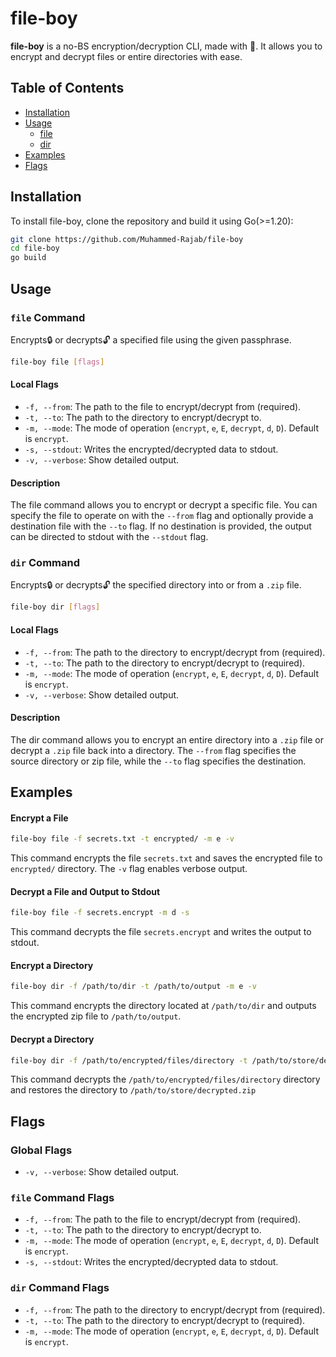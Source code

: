 
# file-boy

**file-boy** is a no-BS encryption/decryption CLI, made with 💖. It allows you to encrypt and decrypt files or entire directories with ease.


## Table of Contents

- [Installation](#installation)
- [Usage](#usage)
    - [file](#file-command)
    - [dir](#dir-command)
- [Examples](#examples)
- [Flags](#flags)
## Installation

To install file-boy, clone the repository and build it using Go(>=1.20):

```bash
git clone https://github.com/Muhammed-Rajab/file-boy
cd file-boy
go build
```
## Usage

### `file` Command
Encrypts🔒 or decrypts🔓 a specified file using the given passphrase.

```sh
file-boy file [flags]
```

#### Local Flags
- `-f, --from`: The path to the file to encrypt/decrypt from (required).
- `-t, --to`: The path to the directory to encrypt/decrypt to.
- `-m, --mode`: The mode of operation (`encrypt`, `e`, `E`, `decrypt`, `d`, `D`). Default is `encrypt`.
- `-s, --stdout`: Writes the encrypted/decrypted data to stdout.
- `-v, --verbose`: Show detailed output.

#### Description
The file command allows you to encrypt or decrypt a specific file. You can specify the file to operate on with the `--from` flag and optionally provide a destination file with the `--to` flag. If no destination is provided, the output can be directed to stdout with the `--stdout` flag.

### `dir` Command

Encrypts🔒 or decrypts🔓 the specified directory into or from a `.zip` file.

```sh
file-boy dir [flags]
```

#### Local Flags
- `-f, --from`: The path to the directory to encrypt/decrypt from (required).
- `-t, --to`: The path to the directory to encrypt/decrypt to (required).
- `-m, --mode`: The mode of operation (`encrypt`, `e`, `E`, `decrypt`, `d`, `D`). Default is `encrypt`.
- `-v, --verbose`: Show detailed output.

#### Description

The dir command allows you to encrypt an entire directory into a `.zip` file or decrypt a `.zip` file back into a directory. The `--from` flag specifies the source directory or zip file, while the `--to` flag specifies the destination.
## Examples

#### Encrypt a File

```sh
file-boy file -f secrets.txt -t encrypted/ -m e -v
```

This command encrypts the file `secrets.txt` and saves the encrypted file to `encrypted/` directory. The `-v` flag enables verbose output.

#### Decrypt a File and Output to Stdout

```sh
file-boy file -f secrets.encrypt -m d -s
```

This command decrypts the file `secrets.encrypt` and writes the output to stdout.

#### Encrypt a Directory

```sh
file-boy dir -f /path/to/dir -t /path/to/output -m e -v
```

This command encrypts the directory located at `/path/to/dir` and outputs the encrypted zip file to `/path/to/output`.

#### Decrypt a Directory

```sh
file-boy dir -f /path/to/encrypted/files/directory -t /path/to/store/decrypted.zip -m d -v
```

This command decrypts the `/path/to/encrypted/files/directory` directory and restores the directory to `/path/to/store/decrypted.zip`
## Flags

### Global Flags
- `-v, --verbose`: Show detailed output.

### `file` Command Flags
- `-f, --from`: The path to the file to encrypt/decrypt from (required).
- `-t, --to`: The path to the directory to encrypt/decrypt to.
- `-m, --mode`: The mode of operation (`encrypt`, `e`, `E`, `decrypt`, `d`, `D`). Default is `encrypt`.
- `-s, --stdout`: Writes the encrypted/decrypted data to stdout.
### `dir` Command Flags
- `-f, --from`: The path to the directory to encrypt/decrypt from (required).
- `-t, --to`: The path to the directory to encrypt/decrypt to (required).
- `-m, --mode`: The mode of operation (`encrypt`, `e`, `E`, `decrypt`, `d`, `D`). Default is `encrypt`.